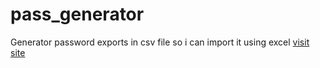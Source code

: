 # pass_generator
Generator password exports in csv file so i can import it using excel
[visit site](https://asinapis13.github.io/pass_generator/)
